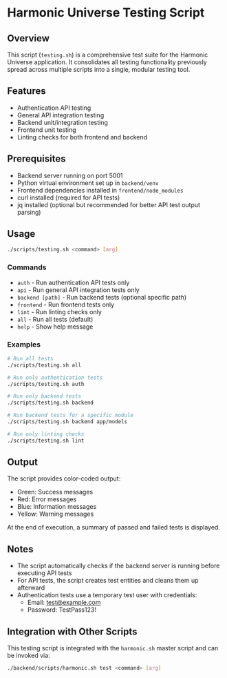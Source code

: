 # Harmonic Universe Testing Script

## Overview

This script (`testing.sh`) is a comprehensive test suite for the Harmonic Universe application. It consolidates all testing functionality previously spread across multiple scripts into a single, modular testing tool.

## Features

- Authentication API testing
- General API integration testing
- Backend unit/integration testing
- Frontend unit testing
- Linting checks for both frontend and backend

## Prerequisites

- Backend server running on port 5001
- Python virtual environment set up in `backend/venv`
- Frontend dependencies installed in `frontend/node_modules`
- curl installed (required for API tests)
- jq installed (optional but recommended for better API test output parsing)

## Usage

```bash
./scripts/testing.sh <command> [arg]
```

### Commands

- `auth` - Run authentication API tests only
- `api` - Run general API integration tests only
- `backend [path]` - Run backend tests (optional specific path)
- `frontend` - Run frontend tests only
- `lint` - Run linting checks only
- `all` - Run all tests (default)
- `help` - Show help message

### Examples

```bash
# Run all tests
./scripts/testing.sh all

# Run only authentication tests
./scripts/testing.sh auth

# Run only backend tests
./scripts/testing.sh backend

# Run backend tests for a specific module
./scripts/testing.sh backend app/models

# Run only linting checks
./scripts/testing.sh lint
```

## Output

The script provides color-coded output:
- Green: Success messages
- Red: Error messages
- Blue: Information messages
- Yellow: Warning messages

At the end of execution, a summary of passed and failed tests is displayed.

## Notes

- The script automatically checks if the backend server is running before executing API tests
- For API tests, the script creates test entities and cleans them up afterward
- Authentication tests use a temporary test user with credentials:
  - Email: test@example.com
  - Password: TestPass123!

## Integration with Other Scripts

This testing script is integrated with the `harmonic.sh` master script and can be invoked via:

```bash
./backend/scripts/harmonic.sh test <command> [arg]
``` 